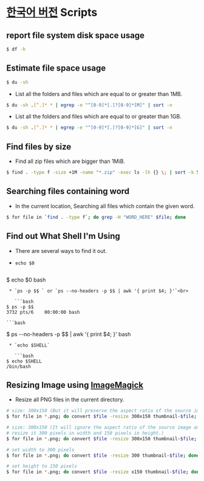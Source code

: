 [한국어 버전](README-kr.md "한국어 버전")
Scripts
=======

## report file system disk space usage
```bash
$ df -h 
```

## Estimate file space usage
```bash
$ du -sh 
```

* List all the folders and files which are equal to or greater than 1MB.

```bash
$ du -sh .[^.]* * | egrep -e "^[0-9]*[.]?[0-9]*[M]" | sort -n  
```

* List all the folders and files which are equal to or greater than 1GB.

```bash
$ du -sh .[^.]* * | egrep -e "^[0-9]*[.]?[0-9]*[G]" | sort -n  
```

## Find files by size
* Find all zip files which are bigger than 1MiB.

```bash
$ find . -type f -size +1M -name "*.zip" -exec ls -lh {} \; | sort -k 5 -n 
```

## Searching files containing word
* In the current location, Searching all files which contain the given word.

```bash
$ for file in `find . -type f`; do grep -H "WORD_HERE" $file; done 
```


## Find out What Shell I'm Using
* There are several ways to find it out.
 * `echo $0`

    ```bash
$ echo $0 
bash
```
 * `ps -p $$ ` or `ps --no-headers -p $$ | awk '{ print $4; }'`<br>

   ```bash
$ ps -p $$ 
3732 pts/6    00:00:00 bash
```
    ```bash
$ ps --no-headers -p $$ | awk '{ print $4; }' 
bash
```
 * `echo $SHELL`

   ```bash
$ echo $SHELL 
/bin/bash
```

## Resizing Image using [ImageMagick](http://www.imagemagick.org/ "ImageMagick")
* Resize all PNG files in the current directory.

```bash
# size: 300x150 (But it will preserve the aspect ratio of the source image.)
$ for file in *.png; do convert $file -resize 300x150 thumbnail-$file; done 
```

```bash
# size: 300x150 (It will ignore the aspect ratio of the source image and
# resize it 300 pixels in width and 150 pixels in height.)
$ for file in *.png; do convert $file -resize 300x150 thumbnail-$file; done 
```

```bash
# set width to 300 pixels
$ for file in *.png; do convert $file -resize 300 thumbnail-$file; done 
```

```bash
# set height to 150 pixels
$ for file in *.png; do convert $file -resize x150 thumbnail-$file; done 
```

